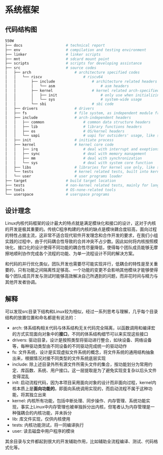 # 系统框架

## 代码结构图

```sh
550W
├── docs                    # technical report
├── env                     # compilation and testing environment
├── linker                  # linker scripts
├── mnt                     # sdcard mount point
├── scripts                 # scripts for developing assistance
├── src                     # source codes
│   ├── arch                    # architecture specified codes
│   │   └── riscv                   # riscv64
│   │       ├── include                 # architecture related headers
│   │       │   └── asm                     # asm headers
│   │       ├── kernel                  # kernel related arch-specified code
│   │       │   ├── init                    # only use when initializing kernel
│   │       │   └── sys                     # system-wide usage
│   │       └── sbi                     # sbi code
│   ├── drivers                 # drivers
│   ├── fs                      # file system, as independent module from kernel
│   ├── include                 # arch-independent headers
│   │   ├── common                  # common data structure headers
│   │   ├── lib                     # library functions headers
│   │   ├── os                      # OS/kernel headers
│   │   └── uapi                    # uapi for outsiders' usage, like syscall number
│   ├── init                    # initiate process
│   ├── kernel                  # kernel core code
│   │   ├── irq                     # deal with interrupt and exeptions
│   │   ├── sync                    # deal with memory management
│   │   ├── mm                      # deal with synchronization
│   │   └── sys                     # deal with system core function
│   ├── libs                    # libraries for kernel use only, like string and print
│   └── tests                   # kernel related tests, built into kernel
│   └── user                    # user programs loader
├── target                  # build target location
├── tests                   # non-kernel related tests, mainly for language features using host compiler and env
├── tools                   # OS-none-related tools
└── userspace               # userspace programs
```

## 设计理念

Linux内核代码框架的设计最大的特点就是满足模块化和接口的设计，这对于内核的开发是极其重要的。传统C程序构建的内核的缺点是模块耦合度较高，面向过程的特性占据主流，这非常不适合现代软件开发理念和合作开发的要求，在我们小组实践的过程中，由于代码耦合性导致的合并冲突不占少数。因此如何将内核按照模块化、接口化的设计使得不同功能的耦合性尽量降低，使得每个团队成员能够无摩擦地顺利协作完成各个流程的功能、为单一流程设计不同的解决方案。

和代码的并行优化类似，团队开发也需要尽可能实现并行，低耦合的特性是至关重要的，只有功能之间隔离性足够高、一个功能的变更不会影响其他模块才能够使得每个团队成员开发与测试时能够高效解决自己所遇到的问题，而非花时间与精力与其他开发者协调。

## 解释

可以发现src目录下结构和Linux较为相似，经过一系列思考与理解，几乎每个目录结构的放置位置和命名都是有说法的：

- arch: 体系结构相关代码与体系结构无关代码完全隔离，以函数调用和编译宏的方式实现面向对象中的**接口**，不同的体系结构细节可以来实现这些接口
- drivers: 驱动目录，设计是按照类型将驱动进行整合，如块设备、网络设备等，每种驱动类型由不同设备的不同驱动完成统一的驱动动作
- fs: 文件系统，设计是实现虚拟文件系统的概念，将文件系统的通用结构抽象出来，根据情况对接不同类型的文件系统底层实现
- include: 除上述目录外所有源文件所需头文件的集合，按功能划分为常用约定、库函数、系统、用户接口。这一层提取是为了避免实现变复杂以后头文件变得混乱
- init: 启动流程代码，因为本项目采用面向对象的设计而非面向过程，kernel内核本质上是**面向功能的**，即面向系统调用实现的，而启动流程不属于这种功能，将其独立出来
- kernel: 内核所有功能，包括中断处理、同步操作、内存管理、系统功能实现，事实上Linux中内存管理也被单独拆分出内核，但笔者认为内存管理是一种强耦合的内核功能，并未拆分
- lib: 库文件实现，仅供内核使用
- tests: 内核功能测试，将一同编译执行
- user: 读去磁盘中用户程序的模块

其余目录与文件都起到很大的开发辅助作用，比如辅助全流程编译、测试、代码格式化等。